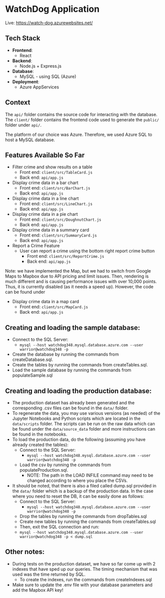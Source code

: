 # WatchDog Application

Live: https://watch-dog.azurewebsites.net/

## Tech Stack

- **Frontend**:
  - React
- **Backend**:
  - Node.js + Express.js
- **Database**:
  - MySQL - using SQL (Azure)
- **Deployment**:
  - Azure AppServices

## Context

The `api/` folder contains the source code for interacting with the database. The `client/` folder contains the frontend code used to generate the `public/` folder under `api/`.

The platform of our choice was Azure. Therefore, we used Azure SQL to host a MySQL database.

## Features Available So Far

- Filter crime and show results on a table
  - Front end: `client/src/TableCard.js`
  - Back end: `api/app.js`
- Display crime data in a bar chart
  - Front end: `client/src/BarChart.js`
  - Back end: `api/app.js`
- Display crime data in a line chart
  - Front end: `client/src/LineChart.js`
  - Back end: `api/app.js`
- Display crime data in a pie chart
  - Front end: `client/src/DoughnutChart.js`
  - Back end: `api/app.js`
- Display crime data in a summary card
  - Front end: `client/src/SummaryCard.js`
  - Back end: `api/app.js`
- Report a Crime Feature
  - User can report a crime using the bottom right report crime button
    - Front end: `client/src/ReportCrime.js`
    - Back end: `api/app.js`

Note: we have implemented the Map, but we had to switch from Google Maps to Mapbox due to API pricing and limit issues. Then, rendering is much different and is causing performance issues with over 10,000 points. Thus, it is currently disabled (as it needs a speed up). However, the code can be found under

- Display crime data in a map card
  - Front end: `client/src/MapCard.js`
  - Back end: `api/app.js`

## Creating and loading the sample database:

- Connect to the SQL Server:
  - `mysql --host watchdog348.mysql.database.azure.com --user warrior@watchdog348 -p`
- Create the database by running the commands from createDatabase.sql.
- Create the tables by running the commands from createTables.sql.
- Load the sample database by running the commands from populateSample.sql

## Creating and loading the production database:

- The production dataset has already been generated and the corresponding .csv files can be found in the `data/` folder.
- To regenerate the data, you may use various versions (as needed) of the Jupyter Notebooks and Python scripts which are located in the `data/scripts` folder. The scripts can be run on the raw data which can be found under the `data/source_data` folder and more instructions can be found in the notebooks.
- To load the production data, do the following (assuming you have already created the tables):
  - Connect to the SQL Server:
    - `mysql --host watchdog348.mysql.database.azure.com --user warrior@watchdog348 -p`
  - Load the csv by running the commands from populateProduction.sql.
    - NOTE: The path in the LOAD INFILE command may need to be changed according to where you place the CSVs.
- It should be noted, that there is also a filed called dump.sql provided in the `data/` folder which is a backup of the production data. In the case where you need to reset the DB, it can be easily done as follows:
  - Connect to the SQL Server:
    - `mysql --host watchdog348.mysql.database.azure.com --user warrior@watchdog348 -p`
  - Drop the tables by running the commands from dropTables.sql
  - Create new tables by running the commands from createTables.sql
  - Then, exit the SQL connection and run:
  - `mysql --host watchdog348.mysql.database.azure.com --user warrior@watchdog348 -p < dump.sql`

## Other notes:

- During tests on the production dataset, we have so far come up with 2 indexes that have sped up our queries. The timing mechanism that was used was the time returned by SQL.
  - To create the indexes, run the commands from createIndexes.sql
- Make sure to update the .env file with your database parameters and add the Mapbox API key!
